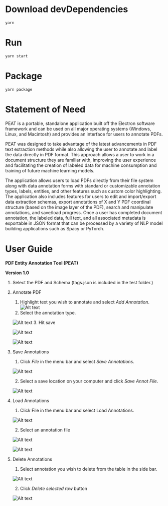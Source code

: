 
# Download devDependencies
`yarn`

# Run
`yarn start`

# Package
`yarn package`


# Statement of Need

PEAT is a portable, standalone application built off the Electron software framework and can be used on all major operating systems (Windows, Linux, and Macintosh) and provides an interface for users to annotate PDFs.  

PEAT was designed to take advantage of the latest advancements in PDF text extraction methods while also allowing the user to annotate and label the data directly in PDF format. This approach allows a user to work in a document structure they are familiar with, improving the user experience and facilitating the creation of labeled data for machine consumption and training of future machine learning models.

The application allows users to load PDFs directly from their file system along with data annotation forms with standard or customizable annotation types, labels, entities, and other features such as custom color highlighting. The application also includes features for users to edit and import/export data extraction schemas, export annotations of X and Y PDF coordinal structure (based on the image layer of the PDF), search and manipulate annotations, and save/load progress. Once a user has completed document annotation, the labeled data, full text, and all associated metadata is exportable in JSON format that can be processed by a variety of NLP model building applications such as Spacy or PyTorch.

# User Guide

**PDF Entity Annotation Tool (PEAT)**

**Version 1.0**

1. Select the PDF and Schema (tags.json is included in the test folder.)

2. Annotate PDF
    1.	Highlight text you wish to annotate and select *Add Annotation*.
    ![Alt text](user_guide_images/image022.png?raw=true "AddAnnotation")
    2.	Select the annotation type.

    ![Alt text](user_guide_images/image024.png?raw=true "AddAnnotation")
    3. Hit save

    ![Alt text](user_guide_images/image026.png?raw=true "AddAnnotation")

    ![Alt text](user_guide_images/image028.png?raw=true "AddAnnotation")

3. Save Annotations
    1.	Click *File* in the menu bar and select *Save Annotations*.

    ![Alt text](user_guide_images/image030.png?raw=true "AddAnnotation")

    2.	Select a save location on your computer and click *Save Annot File*.

    ![Alt text](user_guide_images/image032.png?raw=true "AddAnnotation")

4. Load Annotations
    1.	Click File in the menu bar and select Load Annotations.

    ![Alt text](user_guide_images/image034.png?raw=true "AddAnnotation")

    2.	Select an annotation file

    ![Alt text](user_guide_images/image036.png?raw=true "AddAnnotation")

    ![Alt text](user_guide_images/image038.png?raw=true "AddAnnotation")

5. Delete Annotations
    1. Select annotation you wish to delete from the table in the side bar.

    ![Alt text](user_guide_images/image040.png?raw=true "AddAnnotation")

    2. Click *Delete selected row* button

    ![Alt text](user_guide_images/image042.png?raw=true "AddAnnotation")